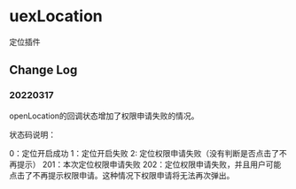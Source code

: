 # uexLocation
定位插件

## Change Log

### 20220317

openLocation的回调状态增加了权限申请失败的情况。

状态码说明：

0：定位开启成功
1：定位开启失败
2: 定位权限申请失败（没有判断是否点击了不再提示）
201：本次定位权限申请失败
202：定位权限申请失败，并且用户可能点击了不再提示权限申请。这种情况下权限申请将无法再次弹出。
